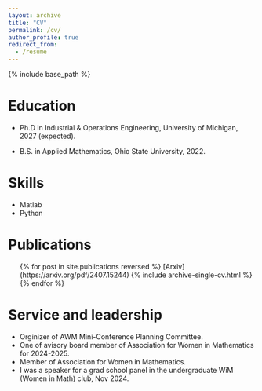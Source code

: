 ```yaml
---
layout: archive
title: "CV"
permalink: /cv/
author_profile: true
redirect_from:
  - /resume
---
```


{% include base_path %}

Education
======
* Ph.D in Industrial & Operations Engineering, University of Michigan, 2027 (expected).
<!--* M.S. in Jekyll, GitHub University, 2014-->
* B.S. in Applied Mathematics, Ohio State University, 2022.

<!--Work experience
======
* Spring 2024: Academic Pages Collaborator
  * Github University
  * Duties includes: Updates and improvements to template
  * Supervisor: The Users

* Fall 2015: Research Assistant
  * Github University
  * Duties included: Merging pull requests
  * Supervisor: Professor Hub

* Summer 2015: Research Assistant
  * Github University
  * Duties included: Tagging issues
  * Supervisor: Professor Git -->
  
Skills
======
* Matlab
* Python
<!--  * Sub-skill 2.1 -->
<!--  * Sub-skill 2.2 -->
<!--  * Sub-skill 2.3 -->
<!-- * Skill 3 -->

Publications
======
  <ul>{% for post in site.publications reversed %}
    [Arxiv](https://arxiv.org/pdf/2407.15244)
    {% include archive-single-cv.html %}
  {% endfor %}</ul>

<!--
Talks
======
  <ul>{% for post in site.talks reversed %}
    {% include archive-single-talk-cv.html  %}
  {% endfor %}</ul>
  
Teaching
======
  <ul>{% for post in site.teaching reversed %}
    {% include archive-single-cv.html %}
  {% endfor %}</ul>
-->
  
Service and leadership
======
* Orginizer of AWM Mini-Conference Planning Committee.
* One of avisory board member of Association for Women in Mathematics for 2024-2025.
* Member of Association for Women in Mathematics.
* I was a speaker for a grad school panel in the undergraduate WiM (Women in Math) club, Nov 2024.
